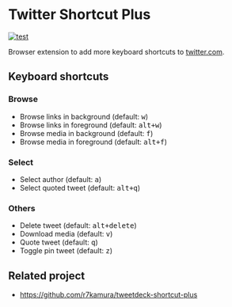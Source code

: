 # Twitter Shortcut Plus

[![test](https://github.com/r7kamura/twitter-shortcut-plus/actions/workflows/test.yml/badge.svg)](https://github.com/r7kamura/twitter-shortcut-plus/actions/workflows/test.yml)

Browser extension to add more keyboard shortcuts to [twitter.com](https://twitter.com/).

## Keyboard shortcuts

### Browse

- Browse links in background (default: <kbd>w</kbd>)
- Browse links in foreground (default: <kbd>alt+w</kbd>)
- Browse media in background (default: <kbd>f</kbd>)
- Browse media in foreground (default: <kbd>alt+f</kbd>)

### Select

- Select author (default: <kbd>a</kbd>)
- Select quoted tweet (default: <kbd>alt+q</kbd>)

### Others

- Delete tweet (default: <kbd>alt+delete</kbd>)
- Download media (default: <kbd>v</kbd>)
- Quote tweet (default: <kbd>q</kbd>)
- Toggle pin tweet (default: <kbd>z</kbd>)

## Related project

- <https://github.com/r7kamura/tweetdeck-shortcut-plus>

